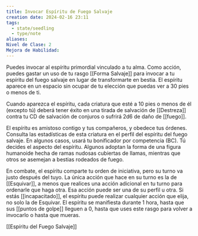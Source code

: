 ```yaml
---
title: Invocar Espíritu de Fuego Salvaje
creation date: 2024-02-16 23:11
tags:
  - state/seedling
  - type/note
aliases: 
Nivel de Clase: 2
Mejora de Habilidad:
---
```

Puedes invocar al espíritu primordial vinculado a tu alma. Como acción, puedes gastar un uso de tu rasgo [[Forma Salvaje]] para invocar a tu espíritu del fuego salvaje en lugar de transformarte en bestia. El espíritu aparece en un espacio sin ocupar de tu elección que puedas ver a 30 pies o menos de ti.

Cuando aparezca el espíritu, cada criatura que esté a 10 pies o menos de él (excepto tú) deberá
tener éxito en una tirada de salvación de [[Destreza]] contra tu CD de salvación de conjuros o sufrirá
2d6 de daño de [[fuego]].

El espíritu es amistoso contigo y tus compañeros, y obedece tus órdenes. Consulta las estadísticas de esta criatura en el perfil del espíritu del fuego salvaje. En algunos casos, usará tu bonificador por competencia (BC). Tú decides el aspecto del espíritu. Algunos adoptan la forma de una figura humanoide hecha de ramas nudosas cubiertas de llamas, mientras que otros se asemejan a bestias rodeados de fuego.

En combate, el espíritu comparte tu orden de iniciativa, pero su turno va justo después del tuyo. La
única acción que hace en su turno es la de [[Esquivar]], a menos que realices una acción adicional en tu turno para ordenarle que haga otra. Esa acción puede ser una de su perfil u otra. Si estás
[[incapacitado]], el espíritu puede realizar cualquier acción que elija, no solo la de Esquivar.
El espíritu se manifiesta durante 1 hora, hasta que sus [[puntos de golpe]] lleguen a 0, hasta que uses
este rasgo para volver a invocarlo o hasta que mueras.

[[Espíritu del Fuego Salvaje]]
